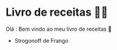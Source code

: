 # Livro de receitas :man_cook:

Olá : Bem vindo ao meu livro de receitas :wave:

-  Strogonoff de Frango
